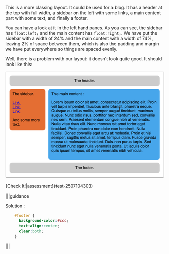 This is a more classing layout. It could be used for a blog. It has a header at the top with full width, a sidebar on the left with some links, a main content part with some text, and finally a footer.

You can have a look at it in the left hand panes. As you can see, the sidebar has `float:left;` and the main content has `float:right;`. We have put the sidebar with a width of 24% and the main content with a width of 74%, leaving 2% of space between them, which is also the padding and margin we have put everywhere so things are spaced evenly.

Well, there is a problem with our layout: it doesn't look quite good. It should look like this:

![](.guides/img/good-layout.png)

{Check It!|assessment}(test-2507104303)

|||guidance

Solution :

```css
    #footer {
      background-color:#ccc;
      text-align:center;
      clear:both;
    }
```

|||
